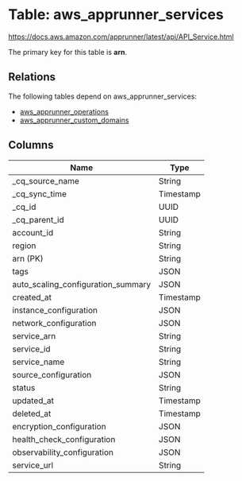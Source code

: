 # Table: aws_apprunner_services

https://docs.aws.amazon.com/apprunner/latest/api/API_Service.html

The primary key for this table is **arn**.

## Relations

The following tables depend on aws_apprunner_services:
  - [aws_apprunner_operations](aws_apprunner_operations.md)
  - [aws_apprunner_custom_domains](aws_apprunner_custom_domains.md)

## Columns

| Name          | Type          |
| ------------- | ------------- |
|_cq_source_name|String|
|_cq_sync_time|Timestamp|
|_cq_id|UUID|
|_cq_parent_id|UUID|
|account_id|String|
|region|String|
|arn (PK)|String|
|tags|JSON|
|auto_scaling_configuration_summary|JSON|
|created_at|Timestamp|
|instance_configuration|JSON|
|network_configuration|JSON|
|service_arn|String|
|service_id|String|
|service_name|String|
|source_configuration|JSON|
|status|String|
|updated_at|Timestamp|
|deleted_at|Timestamp|
|encryption_configuration|JSON|
|health_check_configuration|JSON|
|observability_configuration|JSON|
|service_url|String|